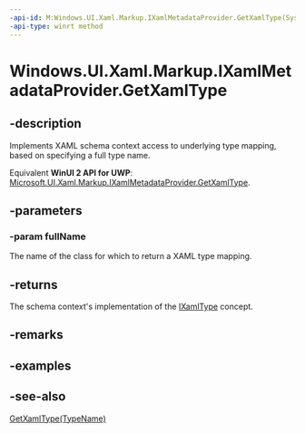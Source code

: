 ```yaml
---
-api-id: M:Windows.UI.Xaml.Markup.IXamlMetadataProvider.GetXamlType(System.String)
-api-type: winrt method
---
```


<!-- Method syntax
public Windows.UI.Xaml.Markup.IXamlType GetXamlType(System.String fullName)
-->

# Windows.UI.Xaml.Markup.IXamlMetadataProvider.GetXamlType

## -description
Implements XAML schema context access to underlying type mapping, based on specifying a full type name.

Equivalent **WinUI 2 API for UWP**: [Microsoft.UI.Xaml.Markup.IXamlMetadataProvider.GetXamlType](/windows/winui/api/microsoft.ui.xaml.markup.ixamlmetadataprovider.getxamltype).

## -parameters
### -param fullName
The name of the class for which to return a XAML type mapping.

## -returns
The schema context's implementation of the [IXamlType](ixamltype.md) concept.

## -remarks

## -examples

## -see-also
[GetXamlType(TypeName)](ixamlmetadataprovider_getxamltype_1841520233.md)
